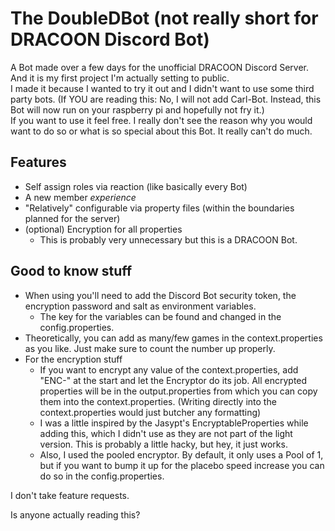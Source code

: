 # The DoubleDBot (not really short for DRACOON Discord Bot)

A Bot made over a few days for the unofficial DRACOON Discord Server.
And it is my first project I'm actually setting to public.\
I made it because I wanted to try it out and I didn't want to use some third party bots.
(If YOU are reading this: No, I will not add Carl-Bot. 
Instead, this Bot will now run on your raspberry pi and hopefully not fry it.)\
If you want to use it feel free.
I really don't see the reason why you would want to do so or what is so special about this Bot. It really can't do much.

## Features

- Self assign roles via reaction (like basically every Bot)
- A new member *experience*
- "Relatively" configurable via property files (within the boundaries planned for the server)
- (optional) Encryption for all properties
  - This is probably very unnecessary but this is a DRACOON Bot.

## Good to know stuff

- When using you'll need to add the Discord Bot security token, the encryption password and salt as environment
variables.
  - The key for the variables can be found and changed in the config.properties.
- Theoretically, you can add as many/few games in the context.properties as you like. Just make sure to count the number
up properly.
- For the encryption stuff
  - If you want to encrypt any value of the context.properties, add "ENC-" at the start and let the Encryptor do its
  job. All encrypted properties will be in the output.properties from which you can copy them into the
  context.properties. (Writing directly into the context.properties would just butcher any formatting)
  - I was a little inspired by the Jasypt's EncryptableProperties while adding this, which I didn't use as they are not
  part of the light version. This is probably a little hacky, but hey, it just works.
  - Also, I used the pooled encryptor. By default, it only uses a Pool of 1,
  but if you want to bump it up for the placebo speed increase you can do so in the config.properties.

I don't take feature requests.

Is anyone actually reading this?